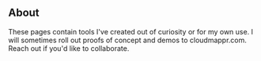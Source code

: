 ## About
These pages contain tools I've created out of curiosity or for my own use.  I will sometimes roll out proofs of concept and demos to cloudmappr.com.  Reach out if you'd like to collaborate.
